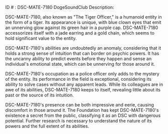 ID # : DSC-MATE-7180
DogeSoundClub Description:

DSC-MATE-7180, also known as "The Tiger Officer," is a humanoid entity in the form of a tiger. Its appearance is unique, with blue clown eyes that emit an unnerving glow against its green hair in a purple cap. DSC-MATE-7180 accessorizes itself with a jade earring and a gold chain, which seems to hold significant value to the entity.

DSC-MATE-7180's abilities are undoubtedly an anomaly, considering that it holds a strong sense of intuition that can border on psychic powers. It has the uncanny ability to predict events before they happen and sense an individual's emotional state, which can be unnerving for those around it.

DSC-MATE-7180's occupation as a police officer only adds to the mystery of the entity. Its performance in the field is exceptional, considering its ability to solve cases without any apparent leads. While its colleagues are in awe of its abilities, DSC-MATE-7180 keeps to itself, revealing little about its past or the source of its intuition.

DSC-MATE-7180's presence can be both impressive and eerie, causing discomfort in those around it. The Foundation has kept DSC-MATE-7180's existence a secret from the public, classifying it as an DSC with dangerous potential. Further research is necessary to understand the nature of its powers and the full extent of its abilities.